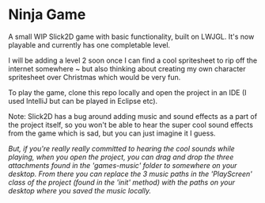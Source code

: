 # Ninja Game

A small WIP Slick2D game with basic functionality, built on LWJGL. It's now playable and currently has one completable level.

I will be adding a level 2 soon once I can find a cool spritesheet to rip off the internet somewhere ~ but also thinking about creating my own character spritesheet over Christmas which would be very fun.

To play the game, clone this repo locally and open the project in an IDE (I used IntelliJ but can be played in Eclipse etc).

Note: Slick2D has a bug around adding music and sound effects as a part of the project itself, so you won't be able to hear the super cool sound effects from the game which is sad, but you can just imagine it I guess.

*But, if you're really really committed to hearing the cool sounds while playing, when you open the project, you can drag and drop the three attachments found in the 'games-music' folder to somewhere on your desktop. From there you can replace the 3 music paths in the 'PlayScreen' class of the project (found in the 'init' method) with the paths on your desktop where you saved the music locally.*
